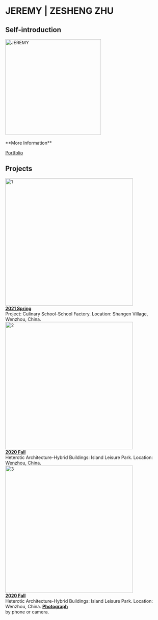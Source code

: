 # JEREMY | ZESHENG ZHU

## Self-introduction
<img alt="JEREMY" src="https://github.com/steenblikrs/2021-Spring-Studio/blob/gh-pages/students/Jeremy/1535130204065%20(2).png?raw=true" width="300">
 <br>  <br> 
**More Information** 

 [Portfolio](https://steenblikrs.github.io/2021-Spring-Studio/students/Jeremy/resume)

## Projects <br>
<a href="https://steenblikrs.github.io/2021-Spring-Studio/students/Corina/2020S">
         <img alt="1" src="https://github.com/steenblikrs/2021-Spring-Studio/blob/gh-pages/students/Corina/2f.png?raw=true" width="400"><br>
<td><strong><a href="https://steenblikrs.github.io/2021-Spring-Studio/students/Corina/2020S/">2021 Spring</a></strong>  <br/>Project: Culinary School-School Factory. Location: Shangen Village, Wenzhou, China.<br>
 
 
 
  <td><a href="https://steenblikrs.github.io/2021-Spring-Studio/students/Corina/2020F">
         <img alt="2" src="https://github.com/steenblikrs/2021-Spring-Studio/blob/gh-pages/students/Corina/3f.jpg?raw=true" width="400"><br>
      </td>
  <td><strong><a href="https://https://steenblikrs.github.io/2021-Spring-Studio/students/Corina/2020F">2020 Fall</a></strong><br/>    
Heterotic Architecture-Hybrid Buildings: Island Leisure Park. Location: Wenzhou, China.<br>
 
 
 <td><a href="https://steenblikrs.github.io/2021-Spring-Studio/students/Corina/P">
         <img alt="3" src="https://github.com/steenblikrs/2021-Spring-Studio/blob/gh-pages/students/Corina/P3.jpg?raw=true" width="400"><br>
<td><strong><a href="https://https://steenblikrs.github.io/2021-Spring-Studio/students/Corina/2020F">2020 Fall</a></strong><br/>    
Heterotic Architecture-Hybrid Buildings: Island Leisure Park. Location: Wenzhou, China.</td>
          <td><strong><a href="https://steenblikrs.github.io/2021-Spring-Studio/students/Corina/P">Photograph</a></strong> 
   <br>by phone or camera.
  

